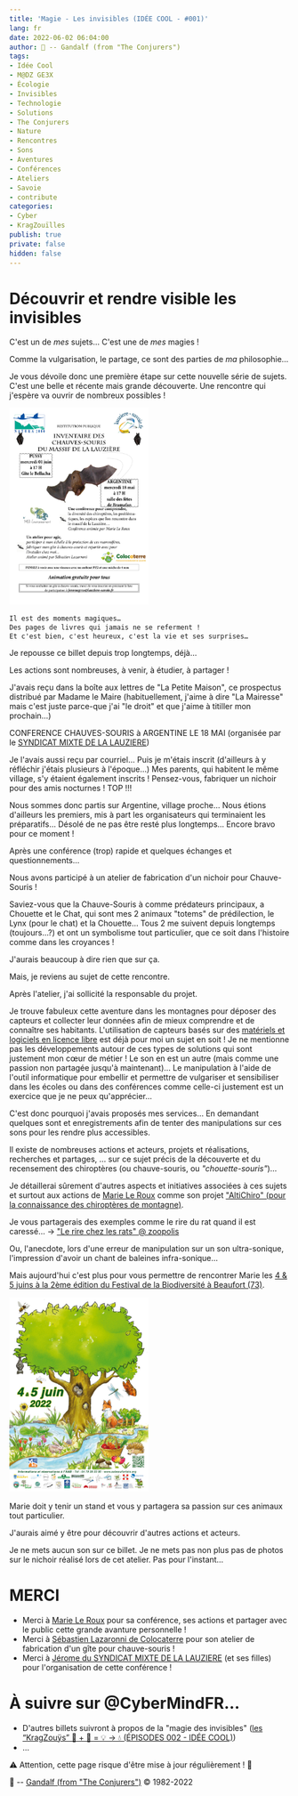 ```yaml
---
title: 'Magie - Les invisibles (IDÉE COOL - #001)'
lang: fr
date: 2022-06-02 06:04:00
author: 🧙 -- Gandalf (from "The Conjurers")
tags:
- Idée Cool
- M@DZ GE3X
- Écologie
- Invisibles
- Technologie
- Solutions
- The Conjurers
- Nature
- Rencontres
- Sons
- Aventures
- Conférences
- Ateliers
- Savoie
- contribute
categories:
- Cyber
- KragZouïlles
publish: true
private: false
hidden: false
---
```


# Découvrir et rendre visible les invisibles

C'est un de *mes* sujets…
C'est une de *mes* magies !

Comme la vulgarisation, le partage, ce sont des parties de *ma* philosophie…

Je vous dévoile donc une première étape sur cette nouvelle série de sujets.
C'est une belle et récente mais grande découverte.
Une rencontre qui j'espère va ouvrir de nombreux possibles !

<img src="/uploads/images/CHIRO/affiche-Chiro.jpg" width="250px" height="">

	Il est des moments magiques…
	Des pages de livres qui jamais ne se referment !
	Et c'est bien, c'est heureux, c'est la vie et ses surprises…

<!-- more -->

Je repousse ce billet depuis trop longtemps, déjà…

Les actions sont nombreuses, à venir, à étudier, à partager !

J'avais reçu dans la boîte aux lettres de "La Petite Maison", ce prospectus distribué par Madame le Maire (habituellement, j'aime à dire "La Mairesse" mais c'est juste parce-que j'ai "le droit" et que j'aime à titiller mon prochain…)

CONFERENCE CHAUVES-SOURIS à ARGENTINE LE 18 MAI (organisée par le [SYNDICAT MIXTE DE LA LAUZIERE](http://lauziere-savoie.fr/))

Je l'avais aussi reçu par courriel…
Puis je m'étais inscrit (d'ailleurs à y réfléchir j'étais plusieurs à l'époque…)
Mes parents, qui habitent le même village, s'y étaient également inscrits !
Pensez-vous, fabriquer un nichoir pour des amis nocturnes ! TOP !!!

Nous sommes donc partis sur Argentine, village proche…
Nous étions d'ailleurs les premiers, mis à part les organisateurs qui terminaient les préparatifs…
Désolé de ne pas être resté plus longtemps…
Encore bravo pour ce moment !

Après une conférence (trop) rapide et quelques échanges et questionnements…

Nous avons participé à un atelier de fabrication d'un nichoir pour Chauve-Souris !

Saviez-vous que la Chauve-Souris à comme prédateurs principaux, a Chouette et le Chat, qui sont mes 2 animaux "totems" de prédilection, le Lynx (pour le chat) et la Chouette…
Tous 2 me suivent depuis longtemps (toujours…?) et ont un symbolisme tout particulier, que ce soit dans l'histoire comme dans les croyances !

J'aurais beaucoup à dire rien que sur ça.

Mais, je reviens au sujet de cette rencontre.

Après l'atelier, j'ai sollicité la responsable du projet.

Je trouve fabuleux cette aventure dans les montagnes pour déposer des capteurs et collecter leur données afin de mieux comprendre et de connaître ses habitants.
L'utilisation de capteurs basés sur des [matériels et logiciels en licence libre](https://framagit.org/PiBatRecorderPojects) est déjà pour moi un sujet en soit !
Je ne mentionne pas les développements autour de ces types de solutions qui sont justement mon cœur de métier !
Le son en est un autre (mais comme une passion non partagée jusqu'à maintenant)…
Le manipulation à l'aide de l'outil informatique pour embellir et permettre de vulgariser et sensibiliser dans les écoles ou dans des conférences comme celle-ci justement est un exercice que je ne peux qu'apprécier…

C'est donc pourquoi j'avais proposés mes services…
En demandant quelques sont et enregistrements afin de tenter des manipulations sur ces sons pour les rendre plus accessibles.

Il existe de nombreuses actions et acteurs, projets et réalisations, recherches et partages, … sur ce sujet précis de la découverte et du recensement des chiroptères (ou chauve-souris, ou *"chouette-souris"*)…

Je détaillerai sûrement d'autres aspects et initiatives associées à ces sujets et surtout aux actions de [Marie Le Roux](http://mlr-environnement.fr/index.php) comme son projet ["AltiChiro" (pour la connaissance des chiroptères de montagne)](https://altichiromontagne.wixsite.com/projet/presentation).

Je vous partagerais des exemples comme le rire du rat quand il est caressé…
-> ["Le rire chez les rats" @ zoopolis](https://zoopolis.fr/decouvrir/les-animaux/le-rire-chez-les-rats/)

Ou, l'anecdote, lors d'une erreur de manipulation sur un son ultra-sonique, l'impression d'avoir un chant de baleines infra-sonique…

Mais aujourd'hui c'est plus pour vous permettre de rencontrer Marie les [4 & 5 juins à la 2ème édition du Festival de la Biodiversité à Beaufort (73)](https://www.aabeaufortain.org/?actualite=festival-de-la-biodiversite).

<img src="/uploads/images/CHIRO/affiche.jpg" width="250px" height="">

Marie doit y tenir un stand et vous y partagera sa passion sur ces animaux tout particulier.

J'aurais aimé y être pour découvrir d'autres actions et acteurs.

Je ne mets aucun son sur ce billet.
Je ne mets pas non plus pas de photos sur le nichoir réalisé lors de cet atelier.
Pas pour l'instant…

# MERCI

- Merci à [Marie Le Roux](http://mlr-environnement.fr) pour sa conférence, ses actions et partager avec le public cette grande avanture personnelle !
- Merci à [Sébastien Lazaronni de Colocaterre](https://www.colocaterre.com/) pour son atelier de fabrication d'un gîte pour chauve-souris !
- Merci à [Jérome du SYNDICAT MIXTE DE LA LAUZIERE](http://lauziere-savoie.fr/) (et ses filles) pour l'organisation de cette conférence !

# À suivre sur @CyberMindFR… #

- D'autres billets suivront à propos de la "magie des invisibles" ([les “KragZouÿs” 🤖 + 🎲 = 💡 -> 💧 (ÉPISODES 002 - IDÉE COOL)](https://cybermind.fr/tags/Idee-Cool/))
- …

⚠️ Attention, cette page risque d'être mise à jour régulièrement ! 👀

🧙 -- [Gandalf (from "The Conjurers")](mailto:Gandalf@Gk2.NET?subject=The%20Conjurers%20%3F) ©️ 1982-2022